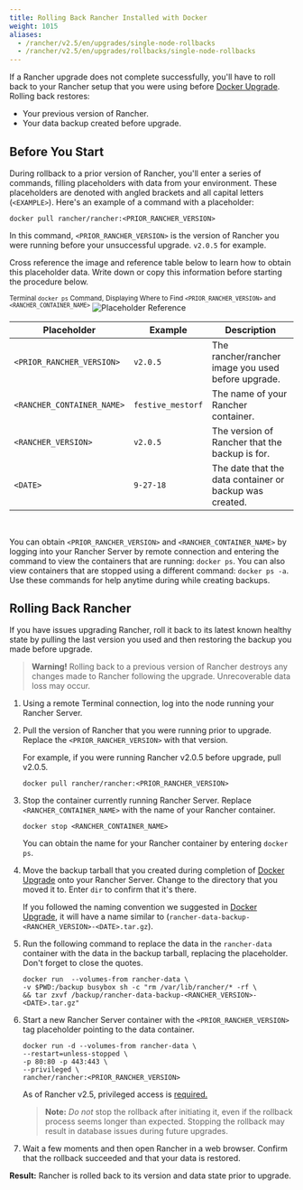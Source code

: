 ```yaml
---
title: Rolling Back Rancher Installed with Docker
weight: 1015
aliases:
  - /rancher/v2.5/en/upgrades/single-node-rollbacks
  - /rancher/v2.5/en/upgrades/rollbacks/single-node-rollbacks
---
```


If a Rancher upgrade does not complete successfully, you'll have to roll back to your Rancher setup that you were using before [Docker Upgrade]({{<baseurl>}}/rancher/v2.5/en/upgrades/upgrades/single-node-upgrade). Rolling back restores:

- Your previous version of Rancher.
- Your data backup created before upgrade.

## Before You Start

During rollback to a prior version of Rancher, you'll enter a series of commands, filling placeholders with data from your environment. These placeholders are denoted with angled brackets and all capital letters (`<EXAMPLE>`). Here's an example of a command with a placeholder:

```
docker pull rancher/rancher:<PRIOR_RANCHER_VERSION>
```

In this command, `<PRIOR_RANCHER_VERSION>` is the version of Rancher you were running before your unsuccessful upgrade. `v2.0.5` for example.

Cross reference the image and reference table below to learn how to obtain this placeholder data. Write down or copy this information before starting the procedure below.

<sup>Terminal `docker ps` Command, Displaying Where to Find `<PRIOR_RANCHER_VERSION>` and `<RANCHER_CONTAINER_NAME>`</sup>
![Placeholder Reference]({{<baseurl>}}/img/rancher/placeholder-ref-2.png)

| Placeholder                | Example                    | Description                                             |
| -------------------------- | -------------------------- | ------------------------------------------------------- |
| `<PRIOR_RANCHER_VERSION>`  | `v2.0.5`                   | The rancher/rancher image you used before upgrade.      |
| `<RANCHER_CONTAINER_NAME>` | `festive_mestorf`          | The name of your Rancher container.                     |
| `<RANCHER_VERSION>`        | `v2.0.5`                   | The version of Rancher that the backup is for.          |
| `<DATE>`                   | `9-27-18`                  | The date that the data container or backup was created. |
<br/>

You can obtain `<PRIOR_RANCHER_VERSION>` and `<RANCHER_CONTAINER_NAME>` by logging into your Rancher Server by remote connection and entering the command to view the containers that are running: `docker ps`. You can also view containers that are stopped using a different command: `docker ps -a`. Use these commands for help anytime during while creating backups.

## Rolling Back Rancher

If you have issues upgrading Rancher, roll it back to its latest known healthy state by pulling the last version you used and then restoring the backup you made before upgrade.

>**Warning!** Rolling back to a previous version of Rancher destroys any changes made to Rancher following the upgrade. Unrecoverable data loss may occur.

1. Using a remote Terminal connection, log into the node running your Rancher Server.

1. Pull the version of Rancher that you were running prior to upgrade. Replace the `<PRIOR_RANCHER_VERSION>` with that version.

    For example, if you were running Rancher v2.0.5 before upgrade, pull v2.0.5.

    ```
    docker pull rancher/rancher:<PRIOR_RANCHER_VERSION>
    ```

1. Stop the container currently running Rancher Server. Replace `<RANCHER_CONTAINER_NAME>` with the name of your Rancher container.

    ```
    docker stop <RANCHER_CONTAINER_NAME>
    ```
    You can obtain the name for your Rancher container by entering `docker ps`.

1. Move the backup tarball that you created during completion of [Docker Upgrade]({{<baseurl>}}/rancher/v2.5/en/upgrades/upgrades/single-node-upgrade/) onto your Rancher Server. Change to the directory that you moved it to. Enter `dir` to confirm that it's there.

    If you followed the naming convention we suggested in [Docker Upgrade]({{<baseurl>}}/rancher/v2.5/en/upgrades/upgrades/single-node-upgrade/), it will have a name similar to  (`rancher-data-backup-<RANCHER_VERSION>-<DATE>.tar.gz`).

1. Run the following command to replace the data in the `rancher-data` container with the data in the backup tarball, replacing the placeholder. Don't forget to close the quotes.

    ```
    docker run  --volumes-from rancher-data \
    -v $PWD:/backup busybox sh -c "rm /var/lib/rancher/* -rf \
    && tar zxvf /backup/rancher-data-backup-<RANCHER_VERSION>-<DATE>.tar.gz"
    ```

1. Start a new Rancher Server container with the `<PRIOR_RANCHER_VERSION>` tag placeholder pointing to the data container.
    ```
    docker run -d --volumes-from rancher-data \
    --restart=unless-stopped \
    -p 80:80 -p 443:443 \
    --privileged \
    rancher/rancher:<PRIOR_RANCHER_VERSION>
    ```
    As of Rancher v2.5, privileged access is [required.]({{<baseurl>}}/rancher/v2.5/en/installation/other-installation-methods/single-node-docker/#privileged-access-for-rancher-v2-5)
    
    >**Note:** _Do not_ stop the rollback after initiating it, even if the rollback process seems longer than expected. Stopping the rollback may result in database issues during future upgrades.

1.  Wait a few moments and then open Rancher in a web browser. Confirm that the rollback succeeded and that your data is restored.

**Result:** Rancher is rolled back to its version and data state prior to upgrade.
